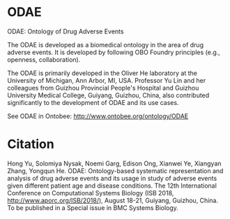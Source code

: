 # ODAE
ODAE: Ontology of Drug Adverse Events

The ODAE is developed as a biomedical ontology in the area of drug adverse events. It is developed by following OBO Foundry principles (e.g., openness, collaboration).

The ODAE is primarily developed in the Oliver He laboratory at the University of Michigan, Ann Arbor, MI, USA. Professor Yu Lin and her colleagues from Guizhou Provincial People's Hospital and Guizhou University Medical College, Guiyang, Guizhou, China, also contributed significantly to the development of ODAE and its use cases. 
 
See ODAE in Ontobee:
http://www.ontobee.org/ontology/ODAE

# Citation

Hong Yu, Solomiya Nysak, Noemi Garg, Edison Ong, Xianwei Ye, Xiangyan Zhang, Yongqun He. ODAE: Ontology-based systematic representation and analysis of drug adverse events and its usage in study of adverse events given different patient age and disease conditions. The 12th International Conference on Computational Systems Biology (ISB 2018, http://www.aporc.org/ISB/2018/),  August 18-21, Guiyang, Guizhou, China. To be published in a Special issue in BMC Systems Biology. 

